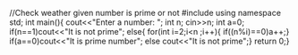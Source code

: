 //Check weather given number is prime or not
#include <iostream>
using namespace std;
int main(){
        cout<<"Enter a number: ";
        int n;
        cin>>n;
        int a=0;
        if(n==1)cout<<"It is not prime"; 
        else{
        for(int i=2;i<n ;i++){
                if((n%i)==0)a++;}
        if(a==0)cout<<"It is prime number";
        else cout<<"It is not prime";} 
return 0;} 
